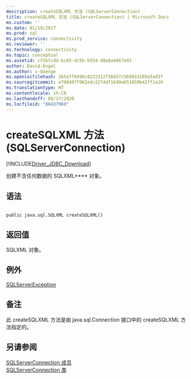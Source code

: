 ```yaml
---
description: createSQLXML 方法 (SQLServerConnection)
title: createSQLXML 方法 (SQLServerConnection) | Microsoft Docs
ms.custom: ''
ms.date: 01/19/2017
ms.prod: sql
ms.prod_service: connectivity
ms.reviewer: ''
ms.technology: connectivity
ms.topic: conceptual
ms.assetid: cf5bfcdd-bc03-4c5b-b554-d8a8a4067e93
author: David-Engel
ms.author: v-daenge
ms.openlocfilehash: 365e7f0496c8222312f56657c569833285e5ad3f
ms.sourcegitcommit: e700497f962e4c2274df16d9e651059b42ff1a10
ms.translationtype: HT
ms.contentlocale: zh-CN
ms.lasthandoff: 08/17/2020
ms.locfileid: "88437969"
---
```

# <a name="createsqlxml-method-sqlserverconnection"></a>createSQLXML 方法 (SQLServerConnection)
[!INCLUDE[Driver_JDBC_Download](../../../includes/driver_jdbc_download.md)]

  创建不含任何数据的 SQLXML**** 对象。  
  
## <a name="syntax"></a>语法  
  
```  
  
public java.sql.SQLXML createSQLXML()  
```  
  
## <a name="return-value"></a>返回值  
 SQLXML 对象。  
  
## <a name="exceptions"></a>例外  
 [SQLServerException](../../../connect/jdbc/reference/sqlserverexception-class.md)  
  
## <a name="remarks"></a>备注  
 此 createSQLXML 方法是由 java.sql.Connection 接口中的 createSQLXML 方法指定的。  
  
## <a name="see-also"></a>另请参阅  
 [SQLServerConnection 成员](../../../connect/jdbc/reference/sqlserverconnection-members.md)   
 [SQLServerConnection 类](../../../connect/jdbc/reference/sqlserverconnection-class.md)  
  
  
